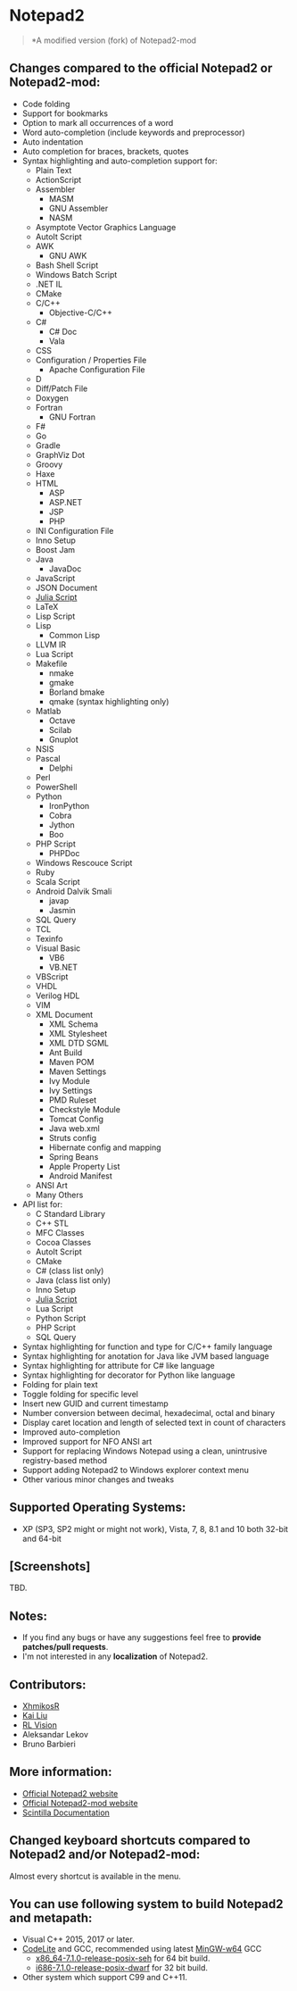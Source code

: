 # Notepad2

> *A modified version (fork) of Notepad2-mod

## Changes compared to the official Notepad2 or Notepad2-mod:

* Code folding
* Support for bookmarks
* Option to mark all occurrences of a word
* Word auto-completion (include keywords and preprocessor)
* Auto indentation
* Auto completion for braces, brackets, quotes
* Syntax highlighting and auto-completion support for:
	* Plain Text
	* ActionScript
	* Assembler
		* MASM
		* GNU Assembler
		* NASM
	* Asymptote Vector Graphics Language
	* AutoIt Script
	* AWK
		* GNU AWK
	* Bash Shell Script
	* Windows Batch Script
	* .NET IL
	* CMake
	* C/C++
		* Objective-C/C++
	* C#
		* C# Doc
		* Vala
	* CSS
	* Configuration / Properties File
		* Apache Configuration File
	* D
	* Diff/Patch File
	* Doxygen
	* Fortran
		* GNU Fortran
	* F#
	* Go
	* Gradle
	* GraphViz Dot
	* Groovy
	* Haxe
	* HTML
		* ASP
		* ASP.NET
		* JSP
		* PHP
	* INI Configuration File
	* Inno Setup
	* Boost Jam
	* Java
		* JavaDoc
	* JavaScript
	* JSON Document
	* [Julia Script](https://julialang.org/)
	* LaTeX
	* Lisp Script
	* Lisp
		* Common Lisp
	* LLVM IR
	* Lua Script
	* Makefile
		* nmake
		* gmake
		* Borland bmake
		* qmake (syntax highlighting only)
	* Matlab
		* Octave
		* Scilab
		* Gnuplot
	* NSIS
	* Pascal
		* Delphi
	* Perl
	* PowerShell
	* Python
		* IronPython
		* Cobra
		* Jython
		* Boo
	* PHP Script
		* PHPDoc
	* Windows Rescouce Script
	* Ruby
	* Scala Script
	* Android Dalvik Smali
		* javap
		* Jasmin
	* SQL Query
	* TCL
	* Texinfo
	* Visual Basic
		* VB6
		* VB.NET
	* VBScript
	* VHDL
	* Verilog HDL
	* VIM
	* XML Document
		* XML Schema
		* XML Stylesheet
		* XML DTD SGML
		* Ant Build
		* Maven POM
		* Maven Settings
		* Ivy Module
		* Ivy Settings
		* PMD Ruleset
		* Checkstyle Module
		* Tomcat Config
		* Java web.xml
		* Struts config
		* Hibernate config and mapping
		* Spring Beans
		* Apple Property List
		* Android Manifest
	* ANSI Art
	* Many Others
* API list for:
	* C Standard Library
	* C++ STL
	* MFC Classes
	* Cocoa Classes
	* AutoIt Script
	* CMake
	* C# (class list only)
	* Java (class list only)
	* Inno Setup
	* [Julia Script](https://julialang.org/)
	* Lua Script
	* Python Script
	* PHP Script
	* SQL Query
* Syntax highlighting for function and type for C/C++ family language
* Syntax highlighting for anotation for Java like JVM based language
* Syntax highlighting for attribute for C# like language
* Syntax highlighting for decorator for Python like language
* Folding for plain text
* Toggle folding for specific level
* Insert new GUID and current timestamp
* Number conversion between decimal, hexadecimal, octal and binary
* Display caret location and length of selected text in count of characters
* Improved auto-completion
* Improved support for NFO ANSI art
* Support for replacing Windows Notepad using a clean, unintrusive registry-based method
* Support adding Notepad2 to Windows explorer context menu
* Other various minor changes and tweaks

## Supported Operating Systems:
* XP (SP3, SP2 might or might not work), Vista, 7, 8, 8.1 and 10 both 32-bit and 64-bit

## [Screenshots]
TBD.

## Notes:
* If you find any bugs or have any suggestions feel free to **provide patches/pull requests**.
* I'm not interested in any **localization** of Notepad2.

## Contributors:
* [XhmikosR](https://xhmikosr.github.io/notepad2-mod/)
* [Kai Liu](http://code.kliu.org/misc/notepad2/)
* [RL Vision](http://www.rlvision.com/notepad2/about.asp)
* Aleksandar Lekov
* Bruno Barbieri

## More information:
* [Official Notepad2 website](http://www.flos-freeware.ch/notepad2.html)
* [Official Notepad2-mod website](https://xhmikosr.github.io/notepad2-mod/)
* [Scintilla Documentation](http://www.scintilla.org/ScintillaDoc.html)

## Changed keyboard shortcuts compared to Notepad2 and/or Notepad2-mod:
Almost every shortcut is available in the menu.

## You can use following system to build Notepad2 and metapath:
* Visual C++ 2015, 2017 or later.
* [CodeLite](https://www.codelite.org/) and GCC, recommended using latest [MinGW-w64](http://mingw-w64.org/) GCC
	* [x86\_64-7.1.0-release-posix-seh](https://sourceforge.net/projects/mingw-w64/files/Toolchains%20targetting%20Win64/Personal%20Builds/mingw-builds/7.1.0/threads-posix/seh/) for 64 bit build.
	* [i686-7.1.0-release-posix-dwarf](https://sourceforge.net/projects/mingw-w64/files/Toolchains%20targetting%20Win32/Personal%20Builds/mingw-builds/7.1.0/threads-posix/dwarf/) for 32 bit build.
* Other system which support C99 and C++11.
